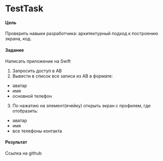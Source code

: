 # TestTask

#### Цель

Проверить навыки разработчика: архитектурный подход к построению экрана, код.

#### Задание

Написать приложение на Swift

1. Запросить доступ в АВ
2. Вывести в список все записи из АВ в формате:
- аватар
- имя
- основной телефон
3. По нажатию на элемент(ячейку) открыть экран с профилем, где отобразить:
- аватар
- имя
- все телефоны контакта

#### Результат

Ссылка на github
